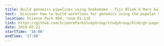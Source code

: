 ```yaml
---
title: Build genomics pipelines using Snakemake - Tijs Bliek & Marc Galland 
text:  Discover how to build workflows for genomics using the popular Snakemake tool. 
location: Science Park 904, room D1.110
link: https://github.com/ScienceParkStudyGroup/studyGroup/blob/gh-pages/lessons/20190521_Snakemake_Tijs_Marc/README.md
date: 2019-05-21
startTime: '16:00'
endTime: '17:00'
---
```

